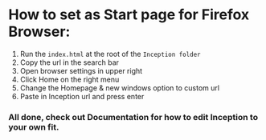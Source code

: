 # How to set as Start page for Firefox Browser:
1. Run the `index.html` at the root of the `Inception folder`
2. Copy the url in the search bar
3. Open browser settings in upper right
4. Click Home on the right menu
5. Change the Homepage & new windows option to custom url
6. Paste in Inception url and press enter

### All done, check out Documentation for how to edit Inception to your own fit.
